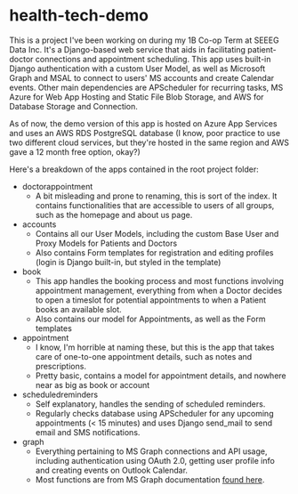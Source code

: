 # health-tech-demo

This is a project I've been working on during my 1B Co-op Term at SEEEG Data Inc.
It's a Django-based web service that aids in facilitating patient-doctor connections and appointment scheduling.
This app uses built-in Django authentication with a custom User Model, as well as Microsoft Graph and MSAL to connect to users' MS accounts and create Calendar events.
Other main dependencies are APScheduler for recurring tasks, MS Azure for Web App Hosting and Static File Blob Storage, and AWS for Database Storage and Connection.

As of now, the demo version of this app is hosted on Azure App Services and uses an AWS RDS PostgreSQL database (I know, poor practice to use two different cloud services, but they're hosted in the same region and AWS gave a 12 month free option, okay?)

Here's a breakdown of the apps contained in the root project folder:

- doctorappointment
    * A bit misleading and prone to renaming, this is sort of the index. It contains functionalities that are accessible to users of all groups, such as the homepage and about us page.
- accounts
    * Contains all our User Models, including the custom Base User and Proxy Models for Patients and Doctors
    * Also contains Form templates for registration and editing profiles (login is Django built-in, but styled in the template)
- book
    * This app handles the booking process and most functions involving appointment management, everything from when a Doctor decides to open a timeslot for potential appointments to when a Patient books an available slot.
    * Also contains our model for Appointments, as well as the Form templates
- appointment
    * I know, I'm horrible at naming these, but this is the app that takes care of one-to-one appointment details, such as notes and prescriptions.
    * Pretty basic, contains a model for appointment details, and nowhere near as big as book or account
- scheduledreminders
    * Self explanatory, handles the sending of scheduled reminders.
    * Regularly checks database using APScheduler for any upcoming appointments (< 15 minutes) and uses Django send_mail to send email and SMS notifications.
- graph
    * Everything pertaining to MS Graph connections and API usage, including authentication using OAuth 2.0, getting user profile info and creating events on Outlook Calendar.
    * Most functions are from MS Graph documentation [found here](https://docs.microsoft.com/en-us/graph/tutorials/python).
